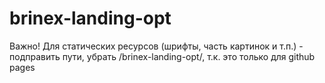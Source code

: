 # brinex-landing-opt
Важно! Для статических ресурсов (шрифты, часть картинок и т.п.) - подправить пути, убрать /brinex-landing-opt/, т.к. это только для github pages
